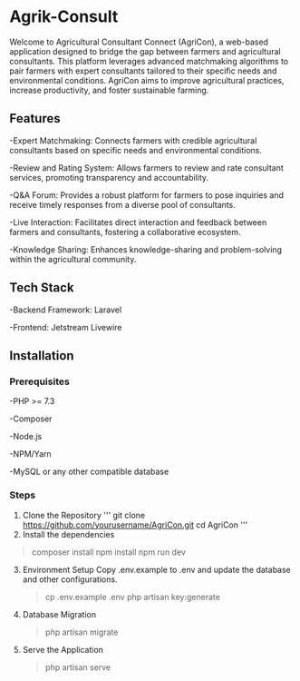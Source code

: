 # Agrik-Consult
Welcome to Agricultural Consultant Connect (AgriCon), a web-based application designed to bridge the gap between farmers and agricultural consultants. This platform leverages advanced matchmaking algorithms to pair farmers with expert consultants tailored to their specific needs and environmental conditions. AgriCon aims to improve agricultural practices, increase productivity, and foster sustainable farming.

## Features
-Expert Matchmaking: Connects farmers with credible agricultural consultants based on specific needs and environmental conditions.

-Review and Rating System: Allows farmers to review and rate consultant services, promoting transparency and accountability.

-Q&A Forum: Provides a robust platform for farmers to pose inquiries and receive timely responses from a diverse pool of consultants.

-Live Interaction: Facilitates direct interaction and feedback between farmers and consultants, fostering a collaborative ecosystem.

-Knowledge Sharing: Enhances knowledge-sharing and problem-solving within the agricultural community.

## Tech Stack
-Backend Framework: Laravel

-Frontend: Jetstream Livewire

## Installation

### Prerequisites
-PHP >= 7.3

-Composer

-Node.js

-NPM/Yarn

-MySQL or any other compatible database

### Steps
1. Clone the Repository
''' git clone https://github.com/yourusername/AgriCon.git
cd AgriCon '''
2. Install the dependencies
  > composer install
  > npm install
  >npm run dev
   
3. Environment Setup
   Copy .env.example to .env and update the database and other configurations.
   
   >cp .env.example .env
   >php artisan key:generate

4. Database Migration
   >  php artisan migrate

5. Serve the Application
   
   >php artisan serve



